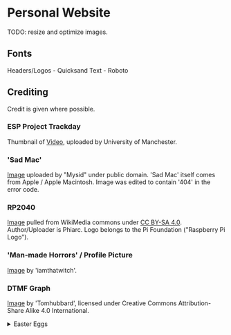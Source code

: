 # Personal Website

TODO: resize and optimize images.

## Fonts

Headers/Logos - Quicksand
Text - Roboto

## Crediting

Credit is given where possible.

### ESP Project Trackday

Thumbnail of [Video](https://youtu.be/0njrJgK_GcI?feature=shared), uploaded by University of Manchester.

### 'Sad Mac'

[Image](https://commons.wikimedia.org/wiki/File:Sad_mac.png) uploaded by "Mysid" under public domain.
'Sad Mac' itself comes from Apple / Apple Macintosh. Image was edited to contain '404' in the error code.

### RP2040

[Image](https://commons.wikimedia.org/wiki/File:RP2040.jpg) pulled from WikiMedia commons under [CC BY-SA 4.0](https://creativecommons.org/licenses/by-sa/4.0). Author/Uploader is Phiarc.
Logo belongs to the Pi Foundation ("Raspberry Pi Logo").

### 'Man-made Horrors' / Profile Picture

[Image](https://www.instagram.com/p/Ci05l7hDfkj/?img_index=1) by 'iamthatwitch'.

### DTMF Graph

[Image](https://commons.wikimedia.org/wiki/File:MultiTone1.png) by 'Tomhubbard', licensed under Creative Commons Attribution-Share Alike 4.0 International.

<details>
<summary>Easter Eggs</summary>

### 'Announcement'

[Video](https://youtu.be/IMC0uZY2iH0?feature=shared&t=778) Excert from Snapcube's Parody Dub.

### 'Soda'

[Video](https://www.youtube.com/watch?v=gCzzZ3nILRM) Unknown if original source.

### 'Nerd Sniping'

[Image](https://xkcd.com/356/) by Randall Munroe, licensed under Creative Commons Attribution-NonCommercial 2.5 License.

### 'Moron'

Audio clip from Portal 2.
Image based off Portal 2.

</details>

